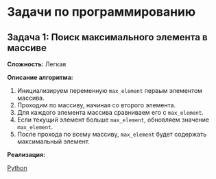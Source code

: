 # Задачи по программированию

## Задача 1: Поиск максимального элемента в массиве

**Сложность:** Легкая

**Описание алгоритма:**

1.  Инициализируем переменную `max_element` первым элементом массива.
2.  Проходим по массиву, начиная со второго элемента.
3.  Для каждого элемента массива сравниваем его с `max_element`.
4.  Если текущий элемент больше `max_element`, обновляем значение `max_element`.
5.  После прохода по всему массиву, `max_element` будет содержать максимальный элемент.

**Реализация:**

[Python](path/to/your/solution.py)
